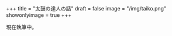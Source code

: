 +++
title = "太鼓の達人の話"
draft = false
image = "/img/taiko.png"
showonlyimage = true
+++

<!--more-->
現在執筆中。